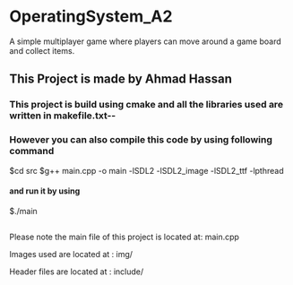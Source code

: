 # OperatingSystem_A2
A simple multiplayer game where players can move around a game board and collect items.

## This Project  is made by Ahmad Hassan 

### This project is build using cmake and all the libraries used are written in makefile.txt--

### However you can also compile this code by using following command
$cd src
$g++ main.cpp -o main -lSDL2 -lSDL2_image -lSDL2_ttf -lpthread

#### and run it by using 
$./main
## 
Please note the main file of this project is located at: main.cpp

Images used are located at : img/

Header files are located at : include/


